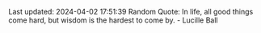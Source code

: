 Last updated: 2024-04-02 17:51:39
Random Quote: In life, all good things come hard, but wisdom is the hardest to come by. - Lucille Ball